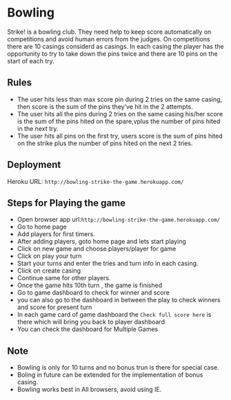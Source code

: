 # Bowling
Strike! is a bowling club. They need help to keep score automatically on competitions and avoid human errors from the judges. On competitions there are 10 casings considerd as casings. In each casing the player has the opportunity to try to take down the pins twice and there are 10 pins on the start of each try. 

## Rules
- The user hits less than max score pin during 2 tries on the same casing, then score is the sum of the pins they’ve hit in the 2 attempts.
- The user hits all the pins during 2 tries on the same casing his/her score is the sum of the pins hited on the spare,vplus the number of pins hited in the next try.
- The user hits all pins on the first try, users score is the sum of pins hited on the strike plus the number of pins hited on the next 2 tries.


## Deployment

Heroku URL: ```http://bowling-strike-the-game.herokuapp.com/```

## Steps for Playing the game

* Open browser app url:```http://bowling-strike-the-game.herokuapp.com/```
* Go to home page
* Add players for first timers.
* After adding players, goto home page and lets start playing
* Click on new game and choose players/player for game
* Click on play your turn
* Start your turns and enter the tries and turn info in each casing.
* Click on create casing
* Continue same for other players.
* Once the game hits 10th turn , the game is finished
* Go to game dashboard to check for winner and score
* you can also go to the dashboard in between the play to check winners and score for present turn
* In each game card of game dashboard the ```Check full score here``` is there which will bring you back to player dashboard
* You can check the dashboard for Multiple Games

## Note

* Bowling is only for 10 turns and no bonus trun is there for special case.
* Boling in future can be extended for the implementation of bonus casing.
* Bowling works best in All browsers, avoid using IE.
